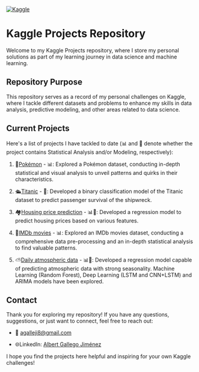 [![Kaggle][kaggle-shield]][kaggle-url]


# Kaggle Projects Repository

Welcome to my Kaggle Projects repository, where I store my personal solutions as part of my learning journey in data science and machine learning.

## Repository Purpose

This repository serves as a record of my personal challenges on Kaggle, where I tackle different datasets and problems to enhance my skills in data analysis, predictive modeling, and other areas related to data science.

## Current Projects

Here's a list of projects I have tackled to date (📊 and 🤖 denote whether the project contains Statistical Analysis and/or Modeling, respectively):

1. 🐲[Pokémon](1_Pokemon) - 📊: Explored a Pokémon dataset, conducting in-depth statistical and visual analysis to unveil patterns and quirks in their characteristics.

2. 🛳️[Titanic](2_Titanic) - 🤖: Developed a binary classification model of the Titanic dataset to predict passenger survival of the shipwreck.

3. 🏘️[Housing price prediction](3_Housing%20prices) - 📊🤖: Developed a regression model to predict housing prices based on various features.

4. 🎥[IMDb movies](4_IMDb%20movies) - 📊: Explored an IMDb movies dataset, conducting a comprehensive data pre-processing and an in-depth statistical analysis to find valuable patterns.
   
5. ⛅[Daily atmospheric data](5_Daily%20atmospheric%20data) - 📊🤖: Developed a regression model capable of predicting atmospheric data with strong seasonality. Machine Learning (Random Forest), Deep Learning (LSTM and CNN+LSTM) and ARIMA models have been explored.

## Contact

Thank you for exploring my repository! If you have any questions, suggestions, or just want to connect, feel free to reach out:

- 📧 agalleji8@gmail.com
  
- 🌐LinkedIn: [Albert Gallego Jiménez](https://www.linkedin.com/in/albert-gallego-jimenez/)

I hope you find the projects here helpful and inspiring for your own Kaggle challenges!

<!-- MARKDOWN LINKS & IMAGES -->
[kaggle-shield]: https://img.shields.io/badge/Kaggle-20BEFF?style=for-the-badge&logo=Kaggle&logoColor=white
[kaggle-url]: https://www.kaggle.com/
[gmail-badge]:https://img.shields.io/badge/Gmail-D14836?style=for-the-badge&logo=gmail&logoColor=white
[linkedin-badge]: https://img.shields.io/badge/LinkedIn-0077B5?style=for-the-badge&logo=linkedin&logoColor=white
